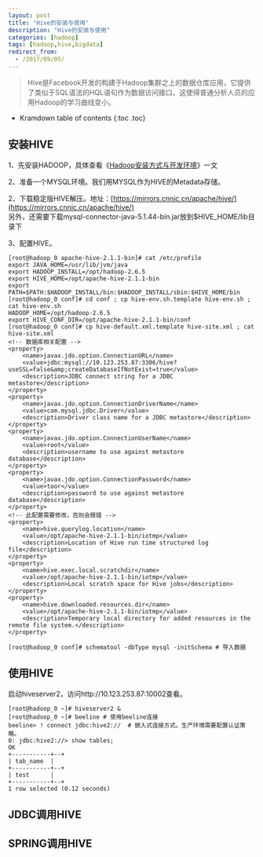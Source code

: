 ```yaml
---
layout: post
title: "Hive的安装与使用"
description: "Hive的安装与使用"
categories: [hadoop]
tags: [hadoop,hive,bigdata]
redirect_from:
  - /2017/09/05/
---
```


> Hive是Facebook开发的构建于Hadoop集群之上的数据仓库应用，它提供了类似于SQL语法的HQL语句作为数据访问接口，这使得普通分析人员的应用Hadoop的学习曲线变小。

* Kramdown table of contents
{:toc .toc}

## 安装HIVE  

1、先安装HADOOP，具体查看《[Hadoop安装方式与开发环境](/blog/2017/09/05/hadoop-install/)》一文  

2、准备一个MYSQL环境。我们用MYSQL作为HIVE的Metadata存储。

2、下载稳定版HIVE解压。地址：[https://mirrors.cnnic.cn/apache/hive/](https://mirrors.cnnic.cn/apache/hive/)  
另外，还需要下载mysql-connector-java-5.1.44-bin.jar放到$HIVE_HOME/lib目录下

3、配置HIVE。

	[root@hadoop_0 apache-hive-2.1.1-bin]# cat /etc/profile
	export JAVA_HOME=/usr/lib/jvm/java
	export HADOOP_INSTALL=/opt/hadoop-2.6.5
	export HIVE_HOME=/opt/apache-hive-2.1.1-bin
	export PATH=$PATH:$HADOOP_INSTALL/bin:$HADOOP_INSTALL/sbin:$HIVE_HOME/bin
	[root@hadoop_0 conf]# cd conf ; cp hive-env.sh.template hive-env.sh ; cat hive-env.sh
	HADOOP_HOME=/opt/hadoop-2.6.5
	export HIVE_CONF_DIR=/opt/apache-hive-2.1.1-bin/conf
	[root@hadoop_0 conf]# cp hive-default.xml.template hive-site.xml ; cat hive-site.xml
	<!-- 数据库相关配置 -->
	<property>
		<name>javax.jdo.option.ConnectionURL</name>
      	<value>jdbc:mysql://10.123.253.87:3306/hive?useSSL=false&amp;createDatabaseIfNotExist=true</value>
      	<description>JDBC connect string for a JDBC metastore</description>
    </property>
    <property>
     	<name>javax.jdo.option.ConnectionDriverName</name>
      	<value>com.mysql.jdbc.Driver</value>
      	<description>Driver class name for a JDBC metastore</description>
    </property>
    <property>
      	<name>javax.jdo.option.ConnectionUserName</name>
      	<value>root</value>
      	<description>username to use against metastore database</description>
    </property>
    <property>
      	<name>javax.jdo.option.ConnectionPassword</name>
      	<value>toor</value>
      	<description>password to use against metastore database</description>
    </property>
	<!-- 此配置需要修改，否则会报错 -->
	<property>
	  	<name>hive.querylog.location</name>
	  	<value>/opt/apache-hive-2.1.1-bin/iotmp</value>
	  	<description>Location of Hive run time structured log file</description>
	</property>
	<property>
    	<name>hive.exec.local.scratchdir</name>
    	<value>/opt/apache-hive-2.1.1-bin/iotmp</value>
    	<description>Local scratch space for Hive jobs</description>
	</property>
	<property>
    	<name>hive.downloaded.resources.dir</name>
    	<value>/opt/apache-hive-2.1.1-bin/iotmp</value>
    	<description>Temporary local directory for added resources in the remote file system.</description>
	</property>
	
	[root@hadoop_0 conf]# schematool -dbType mysql -initSchema # 导入数据
	
## 使用HIVE  
启动hiveserver2，访问http://10.123.253.87:10002查看。

	[root@hadoop_0 ~]# hiveserver2 &
	[root@hadoop_0 ~]# beeline # 使用beeline连接
	beeline> ! connect jdbc:hive2://  # 嵌入式连接方式。生产环境需要配置认证策略。
	0: jdbc:hive2://> show tables;
	OK
	+-----------+--+
	| tab_name  |
	+-----------+--+
	| test      |
	+-----------+--+
	1 row selected (0.12 seconds)

## JDBC调用HIVE

## SPRING调用HIVE
	
	
	
	
